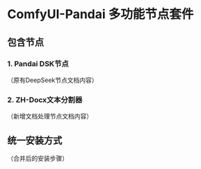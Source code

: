 # ComfyUI-Pandai 多功能节点套件

## 包含节点

### 1. Pandai DSK节点
（原有DeepSeek节点文档内容）

### 2. ZH-Docx文本分割器
（新增文档处理节点文档内容）

## 统一安装方式
（合并后的安装步骤）